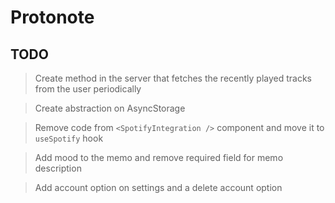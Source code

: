 # Protonote

## TODO

> Create method in the server that fetches the recently played tracks from the user periodically

> Create abstraction on AsyncStorage

> Remove code from `<SpotifyIntegration />` component and move it to `useSpotify` hook

> Add mood to the memo and remove required field for memo description

> Add account option on settings and a delete account option